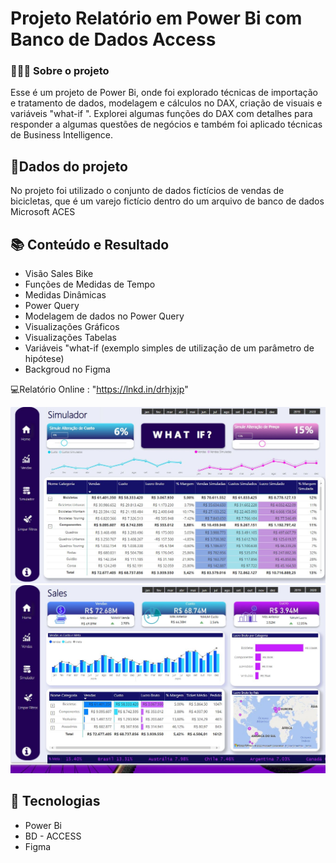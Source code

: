 # Projeto Relatório em Power Bi com Banco de Dados Access

### 👩🏾‍💻 Sobre o projeto

Esse é um projeto de Power Bi, onde foi explorado técnicas de importação e tratamento de dados, modelagem e cálculos no DAX, criação de visuais e variáveis "what-if ".
Explorei algumas funções do DAX com detalhes para responder a algumas questões de negócios e também foi aplicado técnicas de Business Intelligence.

## 🎲Dados do projeto

No projeto foi utilizado o conjunto de dados fictícios de vendas de bicicletas, que  é um varejo fictício dentro do um arquivo de banco de dados Microsoft ACES

## 📚 Conteúdo e Resultado

- Visão Sales Bike
 - Funções de Medidas de Tempo
 - Medidas Dinâmicas
 - Power Query
 - Modelagem de dados no Power Query
 - Visualizações Gráficos
 - Visualizações Tabelas
 - Variáveis "what-if (exemplo simples de utilização de um parâmetro de hipótese)
 - Backgroud no Figma
 
💻Relatório Online : "https://lnkd.in/drhjxjp"

 ![imagem](https://github.com/DeboraSouza277/PowerBI-Occdb_Sales_Simulador/blob/main/Simulador%20What%20If.JPG)
 ![imagem](https://github.com/DeboraSouza277/PowerBI-Occdb_Sales_Simulador/blob/main/Sales_Bike.JPG)
  


## 🧰 Tecnologias


- Power Bi 
- BD - ACCESS
- Figma
